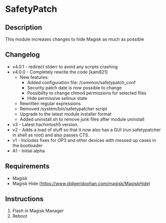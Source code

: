 # **SafetyPatch**

## Description
This module increases changes to hide Magisk as much as possible

## Changelog
- v4.0.1 - redirect stderr to avoid any scripts crashing
- v4.0.0 - Completely rewrite the code [kam821]
  - New features:
    - Added configuration file: /common/safetypatch_conf
    - Security patch date is now possible to change
    - Possibility to change chmod permissions for selected files
	- Hide permissive selinux state
  - Rewritten regular expressions
  - Removed /system/bin/safetypatcher script
  - Upgrade to the latest module installer format
  - Added uninstall.sh to remove junk files after module uninstall
- v3 - Latest hachintosh5 version.
- v2 - Adds a load of stuff so that it now also has a GUI (run safetypatcher in shell as root) and also passes CTS.
- v1 - Includes fixes for OP3 and other devices with messed up cases in the bootloader
- A1 - Initial alpha

## Requirements
- Magisk
- Magisk Hide (https://www.didgeridoohan.com/magisk/MagiskHide)

## Instructions
1. Flash in Magisk Manager
2. Reboot